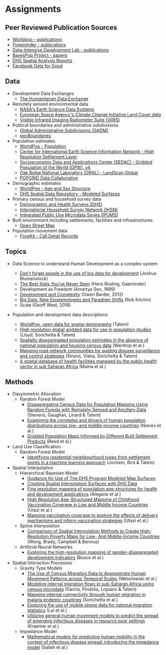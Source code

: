 # Assignments

## Peer Reviewed Publication Sources
- <a href = "https://www.worldpop.org/publications"> Worldpop - publications</a>
- <a href = "https://web.flowminder.org/work/research-innovation"> Flowminder - publications</a>
- <a href = "https://didl.berkeley.edu/publications/"> Data-Intensive Development Lab - publications</a>
- <a href = "https://bayespop.csss.washington.edu/papers/"> BayesPop Project - papers</a>
- <a href = "https://dhsprogram.com/search/index.cfm?bydoctype=publication&bypubtype=45"> DHS Spatial Analysis Reports</a>
- <a href = "https://dataforgood.fb.com/research/"> Facebook Data for Good</a>

## Data
- Development Data Exchanges
  - <a href = "https://data.humdata.org"> The Humanitarian Data Exchange</a>
- Remotely sensed environmental data
  - <a href = "https://earthdata.nasa.gov"> NASA's Earth Science Data Systems</a>
  - <a href = "https://maps.elie.ucl.ac.be/CCI/viewer/"> European Space Agency's Climate Change Initiative Land Cover data</a>
  - <a href = "https://ngdc.noaa.gov/eog/viirs/download_dnb_composites.html"> Visible Infrared Imaging Radiometer Suite (VIIRS)</a>
- Political boundaries and administrative subdivisions
  - <a href = "https://www.gadm.org"> Global Administrative Subdivisions (GADM)</a>
  - <a href = "https://www.geoboundaries.org"> geoBoundaries</a>
- Population estimates
  - <a href = "https://www.worldpop.org/"> WorldPop - Population</a>
  - <a href = "https://ciesin.columbia.edu/data/hrsl/"> Center for International Earth Science Information Network - High Resolution Settlement Layer </a>
  - <a href = "https://sedac.ciesin.columbia.edu/data/collection/gpw-v4"> Socioeconomic Data and Applications Center (SEDAC) - Gridded Population of the World (GPW), v4</a>
  - <a href = "https://landscan.ornl.gov"> Oak Ridge National Laboratory (ORNL) - LandScan Global</a>
  - <a href = "https://www.popgrid.org"> POPGRID Data Collaborative</a>
- Demographic estimates
  - <a href = "https://www.worldpop.org/project/categories?id=8"> WorldPop - Age and Sex Structure</a>
  - <a href = "https://spatialdata.dhsprogram.com/modeled-surfaces/"> DHS Spatial Data Repository - Modeled Surfaces</a>
- Primary census and household survey data
  - <a href = "https://dhsprogram.com"> Demographic and Health Surveys (DHS)</a>
  - <a href = "https://catalog.ihsn.org/"> International Household Survey Network (IHSN)</a>
  - <a href = "https://ipums.org"> Integrated Public Use Microdata Series (IPUMS)</a>
- Built environment including settlements, facilities and infrastructures
  - <a href = "https://www.openstreetmap.org/"> Open Street Map</a>
- Population movement data
  - <a href = "https://flowkit.xyz"> FlowKit - Call Detail Records</a>

## Topics
- Data Science to understand Human Development as a complex system 
  - <a href = "https://www.nature.com/magazine-assets/d41586-018-06215-5/d41586-018-06215-5.pdf">Don’t forget people in the use of big data for development</a> (Joshua Blumenstock)
  - <a href = "https://www.gapminder.org/videos/ted-talks/hans-rosling-ted-2006-debunking-myths-about-the-third-world/"> The Best Stats You've Never Seen</a> (Hans Rosling, Gapminder)
  -  Development as Freedom (Amartya Sen, 1999)
  - <a href = "https://www.youtube.com/watch?v=02EZPxPcFqs"> Development and Complexity</a> (Owen Barder, 2012)
  - <a href = "http://journals.sagepub.com/doi/pdf/10.1177/2053951714528481"> Big Data, New Epistemologies and Paradigm Shifts</a> (Rob Kitchin)
  - Scale (Geoff West, 2018)

- Population and development data descriptions
  - <a href = "https://www.nature.com/articles/sdata20174"> WorldPop, open data for spatial demography</a> (Tatem)
  - <a href = "https://www.ncbi.nlm.nih.gov/pmc/articles/PMC5283062/"> High resolution global gridded data for use in population studies</a> (Lloyd, Sorichetta & Tatem)
  - <a href = "https://www.pnas.org/content/pnas/115/14/3529.full.pdf"> Spatially disaggregated population estimates
in the absence of national population and housing census data</a> (Wardrop et al.)
  - <a href = "https://www.nature.com/articles/s41598-018-22969-4"> Mapping road network communities for guiding disease surveillance and control strategies</a> (Strano, Viana, Sorichetta & Tatem)
  - <a href = "https://www.nature.com/articles/s41597-019-0142-2"> A spatial database of health facilities managed by the public health sector in sub Saharan Africa</a> (Maina et al.)

## Methods
- Dasymmetric Allocation
  - Random Forest Model
     - <a href = "https://journals.plos.org/plosone/article/file?id=10.1371/journal.pone.0107042&type=printable"> Disaggregating Census Data for Population Mapping Using Random Forests with Remotely-Sensed and Ancillary Data</a> (Stevens, Gaughan, Linard & Tatem)
     - <a href = "https://www.ncbi.nlm.nih.gov/pmc/articles/PMC5746564/pdf/rsif20170401.pdf"> Examining the correlates and drivers of human population distributions across low- and middle-income countries</a> (Nieves et al.)
     - <a href = "https://www.mdpi.com/2306-5729/3/3/33/htm"> Gridded Population Maps Informed by Different Built Settlement Products</a> (Reed et al.)
- Land Use Classification
  - Random Forest Model
     - <a href = "https://www.sciencedirect.com/science/article/pii/S0198971517304210"> Identifying residential neighbourhood types from settlement points in a machine learning approach</a> (Jochem, Bird & Tatem)
- Spatial Interpolation
  - Hierarchical Bayesian Model
     - <a href = "https://dhsprogram.com/publications/publication-SAR14-Spatial-Analysis-Reports.cfm"> Guidance for Use of The DHS Program Modeled Map Surfaces</a>
     - <a href = "https://dhsprogram.com/publications/publication-SAR11-Spatial-Analysis-Reports.cfm"> Creating Spatial Interpolation Surfaces with DHS Data</a>
     - <a href = "https://royalsocietypublishing.org/doi/pdf/10.1098/rsif.2015.0073"> Fine resolution mapping of population age-structures for health and development applications</a> (Alegana et al.)
     - <a href = "https://pubmed.ncbi.nlm.nih.gov/29454519/"> High Resolution Age-Structured Mapping of Childhood Vaccination Coverage in Low and Middle Income Countries</a> (Utazi et al.)
     - <a href = "https://www.nature.com/articles/s41467-019-09611-1"> Mapping vaccination coverage to explore the effects of delivery mechanisms and inform vaccination strategies</a> (Utazi et al.)
  - Spline Interpolation
     - <a href = "https://pubmed.ncbi.nlm.nih.gov/30333244/"> Comparison of Spatial Interpolation Methods to Create High-Resolution Poverty Maps for Low- And Middle-Income Countries</a> (Wong, Brady, Campbell & Benova)
  - Artificial Neural Networks
     - <a href = "https://royalsocietypublishing.org/doi/pdf/10.1098/rsif.2016.0825"> Exploring the high-resolution mapping of gender-disaggregated development indicators</a> (Bosco et al.)
- Spatial Interaction Processes
  - Gravity Type Models
     - <a href = "https://journals.plos.org/plosone/article?id=10.1371/journal.pone.0052971"> The Use of Census Migration Data to Approximate Human Movement Patterns across Temporal Scales</a> (Wesolowski et al.)
     - <a href = "https://academic.oup.com/migration/article/3/1/89/2413406"> Modeling internal migration flows in sub-Saharan Africa using census microdata</a> (Garcia, Pindolia, Lopiano & Tatem)
     - <a href = "https://www.nature.com/articles/sdata201666.pdf"> Mapping internal connectivity through human migration in malaria endemic countries</a> (Sorichetta et al.)
     - <a href = "https://www.nature.com/articles/s41599-019-0242-9.pdf"> Exploring the use of mobile phone data for national migration statistics</a> (Lai et al.)
     - <a href = "https://www.nature.com/articles/s41598-019-41192-3.pdf"> Utilizing general human movement models to predict the spread of emerging infectious diseases in resource poor settings</a> (Kraemer et al.)
  -  Impedance Model
     - <a href = "https://ij-healthgeographics.biomedcentral.com/track/pdf/10.1186/s12942-017-0115-7"> Mathematical models for predicting human mobility in the context of infectious disease spread: introducing the impedance model</a> (Sallah et al.)







